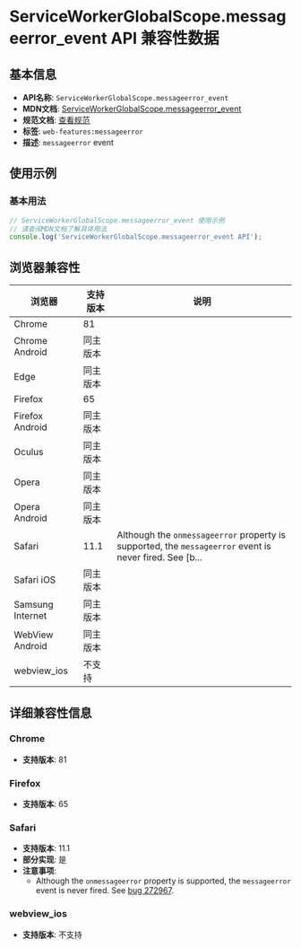 # ServiceWorkerGlobalScope.messageerror_event API 兼容性数据

## 基本信息

- **API名称**: `ServiceWorkerGlobalScope.messageerror_event`
- **MDN文档**: [ServiceWorkerGlobalScope.messageerror_event](https://developer.mozilla.org/docs/Web/API/ServiceWorkerGlobalScope/messageerror_event)
- **规范文档**: [查看规范](https://w3c.github.io/ServiceWorker/#eventdef-serviceworkerglobalscope-messageerror,https://w3c.github.io/ServiceWorker/#dom-serviceworkerglobalscope-onmessageerror)
- **标签**: `web-features:messageerror`
- **描述**: `messageerror` event

## 使用示例

### 基本用法

```javascript
// ServiceWorkerGlobalScope.messageerror_event 使用示例
// 请查阅MDN文档了解具体用法
console.log('ServiceWorkerGlobalScope.messageerror_event API');
```

## 浏览器兼容性

| 浏览器 | 支持版本 | 说明 |
|--------|----------|------|
| Chrome | 81 |  |
| Chrome Android | 同主版本 |  |
| Edge | 同主版本 |  |
| Firefox | 65 |  |
| Firefox Android | 同主版本 |  |
| Oculus | 同主版本 |  |
| Opera | 同主版本 |  |
| Opera Android | 同主版本 |  |
| Safari | 11.1 | Although the `onmessageerror` property is supported, the `messageerror` event is never fired. See [b... |
| Safari iOS | 同主版本 |  |
| Samsung Internet | 同主版本 |  |
| WebView Android | 同主版本 |  |
| webview_ios | 不支持 |  |

## 详细兼容性信息

### Chrome

- **支持版本**: 81

### Firefox

- **支持版本**: 65

### Safari

- **支持版本**: 11.1
- **部分实现**: 是
- **注意事项**:
  - Although the `onmessageerror` property is supported, the `messageerror` event is never fired. See [bug 272967](https://webkit.org/b/272967).

### webview_ios

- **支持版本**: 不支持

